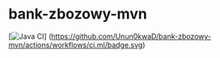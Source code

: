 # bank-zbozowy-mvn
[![Java CI](https://github.com/Unun0kwaD/bank-zbozowy-mvn/actions/workflows/ci.ml/badge.svg)]
(https://github.com/Unun0kwaD/bank-zbozowy-mvn/actions/workflows/ci.ml/badge.svg)
